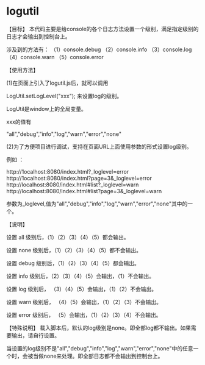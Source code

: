 logutil
======
【目标】
本代码主要是给console的各个日志方法设置一个级别，满足指定级别的日志才会输出到控制台上。

涉及到的方法有： （1）console.debug （2）console.info （3）console.log （4）console.warn （5）console.error

【使用方法】

(1)在页面上引入了logutil.js后，就可以调用

LogUtil.setLogLevel("xxx"); 来设置log的级别。

LogUtil是window上的全局变量。

xxx的值有

"all","debug","info","log","warn","error","none"

(2)为了方便项目进行调试，支持在页面URL上面使用参数的形式设置log级别。

例如 ：

  http://1ocalhost:8080/index.html?_loglevel=error
  http://1ocalhost:8080/index.html?page=3&_loglevel=error
  http://localhost:8080/index.html#list?_loglevel=warn
  http://localhost:8080/index.html#list?page=3&_loglevel=warn

参数为_loglevel,值为"all","debug","info","log","warn","error","none"其中的一个。

【说明】

设置 all 级别后，（1）（2）（3）（4）（5）都会输出。

设置 none 级别后，（1）（2）（3）（4）（5）都不会输出。

设置 debug 级别后，（1）（2）（3）（4）（5）都会输出。

设置 info 级别后，（2）（3）（4）（5）会输出，（1）不会输出。

设置 log 级别后， （3）（4）（5）会输出，（1）（2）不会输出。

设置 warn 级别后， （4）（5）会输出，（1）（2）（3）不会输出。

设置 error 级别后， （5）会输出，（1）（2）（3）（4）不会输出。

【特殊说明】
载入脚本后，默认的log级别是none。即全部log都不输出。如果需要输出，请自行设置。

当设置的log级别不是"all","debug","info","log","warn","error","none"中的任意一个时，会被当做none来处理。即全部日志都不会输出到控制台上。

